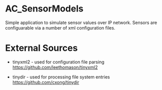 # AC_SensorModels
Simple application to simulate sensor values over IP network. Sensors are configuarable via a number of xml configuration files.

# External Sources
- tinyxml2 - used for configuration file parsing
https://github.com/leethomason/tinyxml2

- tinydir - used for processing file system entries
https://github.com/cxong/tinydir
